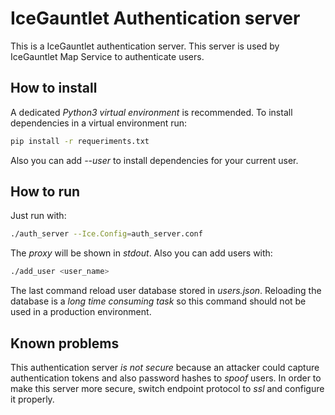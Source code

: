 # IceGauntlet Authentication server

This is a IceGauntlet authentication server. This server is used by IceGauntlet Map Service to authenticate users.

## How to install

A dedicated *Python3 virtual environment* is recommended. To install dependencies in a virtual environment run:

```bash
pip install -r requeriments.txt
```
Also you can add _--user_ to install dependencies for your current user.

## How to run

Just run with:

```bash
./auth_server --Ice.Config=auth_server.conf
```
The _proxy_ will be shown in _stdout_. Also you can add users with:

```bash
./add_user <user_name>
```
The last command reload user database stored in *users.json*. Reloading the database is a _long time consuming task_ so this command should not be used in a production environment.

## Known problems

This authentication server *is not secure* because an attacker could capture authentication tokens and also password hashes to _spoof_ users. In order to make this server more secure, switch endpoint protocol to *ssl* and configure it properly.
